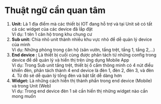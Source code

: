 # Thuật ngữ cần quan tâm

1. **Unit:** Là 1 địa điểm mà các thiết bị IOT đang hỗ trợ và tại Unit sẽ có tất cả các widget của các device đã lắp đặt\
   Ví dụ: 1 tên 1 căn hộ trong khu chung cư&#x20;
2. **Sub unit:** Chia nhỏ unit thành nhiều khu vực nhỏ để dễ quản lý device của mình \
   Ví dụ: Những phòng trong căn hộ (sân vườn, tầng trệt, tầng 1, tầng 2,...)
3. **End device :** Là thiết bị cuối cùng được phân tách từ những config trong device để dễ quản lý và hiển thị trên ứng dụng Mobile App \
   Ví dụ: Trong Sub unit tầng trệt, thiết bị ổ cắm thông minh có 4 nút điều khiển đèn, phân tách thành 4 end device là đèn 1, đèn 2, đèn 3, và đèn 4. Từ đó sẽ dễ quản lý tổng đèn và bật tắt dễ dàng hơn
4. **Widget:** Là những cách hiển thị thành phần trong end device (Mobile) và trong Unit (Web)\
   Ví dụ: Trong end device đèn 1 sẽ cần hiển thị những widget nào cần mong muốn

